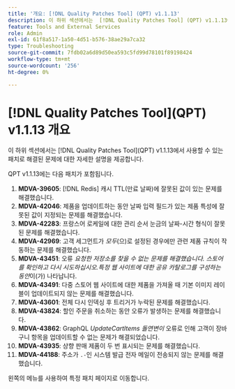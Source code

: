 ```yaml
---
title: '개요: [!DNL Quality Patches Tool] (QPT) v1.1.13'
description: 이 하위 섹션에서는  [!DNL Quality Patches Tool] (QPT) v1.1.13에서 사용할 수 있는 패치로 해결된 문제에 대한 자세한 설명을 제공합니다.
feature: Tools and External Services
role: Admin
exl-id: 61f8a517-1a50-4d51-b576-38ae29a7ca32
type: Troubleshooting
source-git-commit: 7fdb02a6d89d50ea593c5fd99d78101f89198424
workflow-type: tm+mt
source-wordcount: '256'
ht-degree: 0%

---
```


# [!DNL Quality Patches Tool]&#x200B;(QPT) v1.1.13 개요

이 하위 섹션에서는 [!DNL Quality Patches Tool]&#x200B;(QPT) v1.1.13에서 사용할 수 있는 패치로 해결된 문제에 대한 자세한 설명을 제공합니다.

QPT v1.1.13에는 다음 패치가 포함됩니다.

1. **MDVA-39605**: [!DNL Redis] 캐시 TTL(만료 날짜)에 잘못된 값이 있는 문제를 해결했습니다.
1. **MDVA-42046**: 제품을 업데이트하는 동안 날짜 입력 필드가 있는 제품 특성에 잘못된 값이 지정되는 문제를 해결했습니다.
1. **MDVA-42283**: 프랑스어 로케일에 대한 관리 순서 눈금의 날짜-시간 형식이 잘못된 문제를 해결했습니다.
1. **MDVA-42969**: 고객 세그먼트가 *모두*(으)로 설정된 경우에만 관련 제품 규칙이 작동하는 문제를 해결했습니다.
1. **MDVA-43451**: 오류 *요청한 저장소를 찾을 수 없는 문제를 해결했습니다. 스토어를 확인하고 다시 시도하십시오.특정 웹 사이트에 대한 공유 카탈로그를 구성하는 동안*&#x200B;이(가) 나타납니다.
1. **MDVA-43491**: 다중 스토어 웹 사이트에 대한 제품을 가져올 때 기본 이미지 레이블이 업데이트되지 않는 문제를 해결했습니다.
1. **MDVA-43601**: 전체 다시 인덱싱 후 트리거가 누락된 문제를 해결했습니다.
1. **MDVA-43824**: 할인 주문을 취소하는 동안 오류가 발생하는 문제를 해결했습니다.
1. **MDVA-43862**: GraphQL *UpdateCartItems 돌연변이* 오류로 인해 고객이 장바구니 항목을 업데이트할 수 없는 문제가 해결되었습니다.
1. **MDVA-43935**: 상향 판매 제품이 두 번 표시되는 문제를 해결했습니다.
1. **MDVA-44188**: 주소가 `.-`인 시스템 발급 전자 메일이 전송되지 않는 문제를 해결했습니다.

왼쪽의 메뉴를 사용하여 특정 패치 페이지로 이동합니다.

